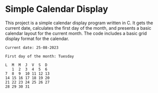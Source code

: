 # Simple Calendar Display

This project is a simple calendar display program written in C. It gets the current date, calculates the first day of the month, and presents a basic calendar layout for the current month. 
The code includes a basic grid display format for the calendar.

```
Current date: 25-08-2023

First day of the month: Tuesday

L  M  M  J  V  S  D
   1  2  3  4  5  6
7  8  9  10 11 12 13
14 15 16 17 18 19 20
21 22 23 24 25 26 27
28 29 30 31

```
